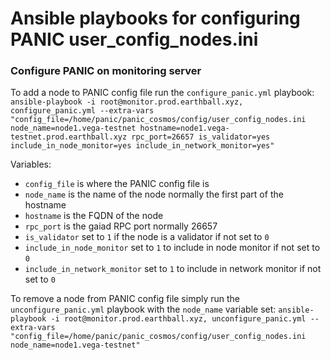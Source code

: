 # Ansible playbooks for configuring PANIC user_config_nodes.ini

### Configure PANIC on monitoring server

To add a node to PANIC config file run the `configure_panic.yml` playbook:
`ansible-playbook -i root@monitor.prod.earthball.xyz, configure_panic.yml --extra-vars "config_file=/home/panic/panic_cosmos/config/user_config_nodes.ini node_name=node1.vega-testnet hostname=node1.vega-testnet.prod.earthball.xyz rpc_port=26657 is_validator=yes include_in_node_monitor=yes include_in_network_monitor=yes"`

Variables:
- `config_file` is where the PANIC config file is
- `node_name` is the name of the node normally the first part of the hostname
- `hostname` is the FQDN of the node
- `rpc_port` is the gaiad RPC port normally 26657
- `is_validator` set to `1` if the node is a validator if not set to `0`
- `include_in_node_monitor` set to `1`  to include in node monitor if not set to `0`
- `include_in_network_monitor` set to `1`  to include in network monitor if not set to `0`


To remove a node from PANIC config file simply run the `unconfigure_panic.yml` playbook with the `node_name` variable set:
`ansible-playbook -i root@monitor.prod.earthball.xyz, unconfigure_panic.yml --extra-vars "config_file=/home/panic/panic_cosmos/config/user_config_nodes.ini node_name=node1.vega-testnet"`
